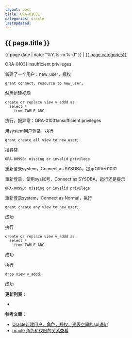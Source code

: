 ```yaml
---
layout: post
title: ORA-01031
categories: oracle
lastUpdated: 
---
```


## {{ page.title }}

{{ page.date | date: "%Y.%-m.%-d" }} | <a href="/archive#{{ page.categories }}">{{ page.categories}}</a>


ORA-01031:insufficient privileges

新建了一个用户：new_user，授权

```
grant connect, resource to new_user;
```

然后新建视图

```
create or replace view v_addd as
  select *
    from TABLE_ABC
```

执行，报异常：ORA-01031:insufficient privileges

用system用户登录，执行

```
grant create all view to new_user;
```

报异常

```
ORA-00990: missing or invalid privilege
```

重新登录system，Connect as SYSDBA，提示ORA-01031

重新登录，使用sys账号，Connect as SYSDBA，运行还是提示

```
ORA-00990: missing or invalid privilege
```

重新登录system，Connect as Normal，执行

```
grant create any view to new_user;
```

成功

执行

```
create or replace view v_addd as
  select *
    from TABLE_ABC
```

成功

执行

```
drop view v_addd;
```

成功

**更新列表：**

*



**参考文章：**

* [Oracle新建用户、角色，授权，建表空间的sql语句][1]
* [oracle 角色和权限的关系查看][2]

[1]: http://www.jb51.net/article/30723.htm
[2]: http://www.cnblogs.com/gaiyang/archive/2011/09/08/2170485.html
